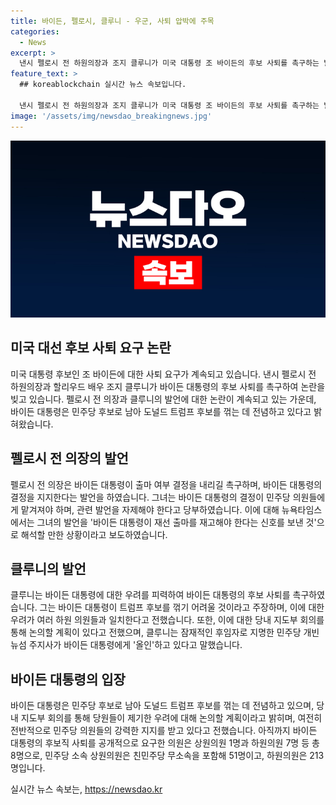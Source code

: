 ```yaml
---
title: 바이든, 펠로시, 클루니 - 우군, 사퇴 압박에 주목
categories:
  - News
excerpt: >
  낸시 펠로시 전 하원의장과 조지 클루니가 미국 대통령 조 바이든의 후보 사퇴를 촉구하는 발언을 하며 논란이 불거지고 있다. 펠로시는 바이든에게 출마 여부 결정을 촉구하고, 클루니는 바이든의 인지력 저하를 우려하여 후보직 사퇴를 촉구했다. 바이든 대통령은 명백한 사퇴 요구에 대해 당내에서 강력한 지지를 받고 있으나, 바이든의 후보직 사퇴를 요구하는 의원들도 존재한다. 클릭을 유도하기 위한 정보 전달에 중점을 두었다.
feature_text: >
  ## koreablockchain 실시간 뉴스 속보입니다.

  낸시 펠로시 전 하원의장과 조지 클루니가 미국 대통령 조 바이든의 후보 사퇴를 촉구하는 발언을 하며 논란이 불거지고 있다. 펠로시는 바이든에게 출마 여부 결정을 촉구하고, 클루니는 바이든의 인지력 저하를 우려하여 후보직 사퇴를 촉구했다. 바이든 대통령은 명백한 사퇴 요구에 대해 당내에서 강력한 지지를 받고 있으나, 바이든의 후보직 사퇴를 요구하는 의원들도 존재한다. 클릭을 유도하기 위한 정보 전달에 중점을 두었다.
image: '/assets/img/newsdao_breakingnews.jpg'
---
```


<p><img src="/assets/img/newsdao_breakingnews.jpg" alt="koreablockchain 속보" /></p>

<h2 data-ke-size="size26">미국 대선 후보 사퇴 요구 논란</h2>

<p data-ke-size="size16">미국 대통령 후보인 조 바이든에 대한 사퇴 요구가 계속되고 있습니다. 낸시 펠로시 전 하원의장과 할리우드 배우 조지 클루니가 바이든 대통령의 후보 사퇴를 촉구하여 논란을 빚고 있습니다. 펠로시 전 의장과 클루니의 발언에 대한 논란이 계속되고 있는 가운데, 바이든 대통령은 민주당 후보로 남아 도널드 트럼프 후보를 꺾는 데 전념하고 있다고 밝혀왔습니다.</p>

<h2 data-ke-size="size26">펠로시 전 의장의 발언</h2>

<p data-ke-size="size16">펠로시 전 의장은 바이든 대통령이 출마 여부 결정을 내리길 촉구하며, 바이든 대통령의 결정을 지지한다는 발언을 하였습니다. 그녀는 바이든 대통령의 결정이 민주당 의원들에게 맡겨져야 하며, 관련 발언을 자제해야 한다고 당부하였습니다. 이에 대해 뉴욕타임스에서는 그녀의 발언을 '바이든 대통령이 재선 출마를 재고해야 한다는 신호를 보낸 것'으로 해석할 만한 상황이라고 보도하였습니다.</p>

<h2 data-ke-size="size26">클루니의 발언</h2>

<p data-ke-size="size16">클루니는 바이든 대통령에 대한 우려를 피력하여 바이든 대통령의 후보 사퇴를 촉구하였습니다. 그는 바이든 대통령이 트럼프 후보를 꺾기 어려울 것이라고 주장하며, 이에 대한 우려가 여러 하원 의원들과 일치한다고 전했습니다. 또한, 이에 대한 당내 지도부 회의를 통해 논의할 계획이 있다고 전했으며, 클루니는 잠재적인 후임자로 지명한 민주당 개빈 뉴섬 주지사가 바이든 대통령에게 '올인'하고 있다고 말했습니다.</p>

<h2 data-ke-size="size26">바이든 대통령의 입장</h2>

<p data-ke-size="size16">바이든 대통령은 민주당 후보로 남아 도널드 트럼프 후보를 꺾는 데 전념하고 있으며, 당내 지도부 회의를 통해 당원들이 제기한 우려에 대해 논의할 계획이라고 밝히며, 여전히 전반적으로 민주당 의원들의 강력한 지지를 받고 있다고 전했습니다. 아직까지 바이든 대통령의 후보직 사퇴를 공개적으로 요구한 의원은 상원의원 1명과 하원의원 7명 등 총 8명으로, 민주당 소속 상원의원은 친민주당 무소속을 포함해 51명이고, 하원의원은 213명입니다.</p>
실시간 뉴스 속보는, <a href="https://newsdao.kr" rel="dofollow">https://newsdao.kr</a>


